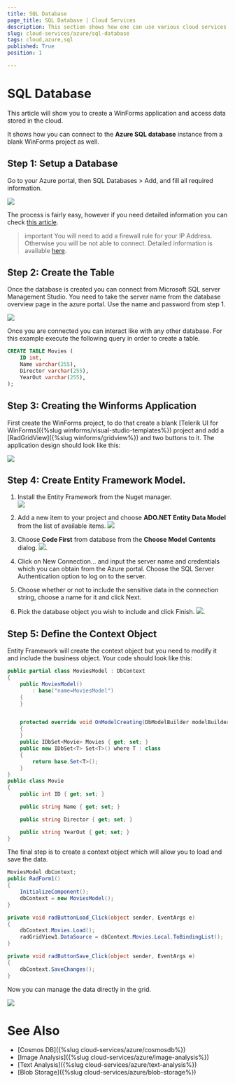 ```yaml
---
title: SQL Database
page_title: SQL Database | Cloud Services
description: This section shows how one can use various cloud services like GoogleCloud, AWS, and Azure with the Telerik UI For Winforms suite.
slug: cloud-services/azure/sql-database
tags: cloud,azure,sql
published: True
position: 1

---
```


# SQL Database

This article will show you to create a WinForms application and access data stored in the cloud. 

It shows how you can connect to the __Azure SQL database__ instance from a blank WinForms project as well. 

## Step 1: Setup a Database

Go to your Azure portal, then SQL Databases > Add, and fill all required information.

![](images/azure-sql001.png)

The process is fairly easy, however if you need detailed information you can check [this article](https://docs.microsoft.com/en-us/azure/sql-database/sql-database-get-started-portal).

>important You will need to add a firewall rule for your IP Address. Otherwise you will be not able to connect. Detailed information is available [here](https://docs.microsoft.com/en-us/azure/sql-database/sql-database-get-started-portal#create-a-server-level-firewall-rule).

## Step 2: Create the Table

Once the database is created you can connect from Microsoft SQL server Management Studio. You need to take the server name from the database overview page in the azure portal. Use the name and password from step 1.

![](images/azure-sql002.png)

Once you are connected you can interact like with any other database. For this example execute the following query in order to create a table.

````SQL
CREATE TABLE Movies (
    ID int,
    Name varchar(255),
    Director varchar(255),
    YearOut varchar(255),
);
````

## Step 3: Creating the Winforms Application

First create the WinForms project, to do that create a blank [Telerik UI for WinForms]({%slug winforms/visual-studio-templates%}) project and add a [RadGridView]({%slug winforms/gridview%}) and two buttons to it. The application design should look like this:

![](images/azure-sql0032.png)

## Step 4: Create Entity Framework Model.

1. Install the Entity Framework from the Nuget manager.  
    ![](images/azure-sql004.png)

1. Add a new item to your project and choose **ADO.NET Entity Data Model** from the list of available items.
    ![](images/azure-sql005.png)

1. Choose __Code First__ from database from the __Choose Model Contents__ dialog.
    ![](images/azure-sql006.png).

1. Click on New Connection... and input the server name and credentials which you can obtain from the Azure portal. Choose the SQL Server Authentication option to log on to the server.

1. Choose whether or not to include the sensitive data in the connection string, choose a name for it and click Next.

1. Pick the database object you wish to include and click Finish.
    ![](images/azure-sql007.png).

## Step 5: Define the Context Object

Entity Framework will create the context object but you need to modify it and include the business object. Your code should look like this:

````C#
public partial class MoviesModel : DbContext
{
    public MoviesModel()
        : base("name=MoviesModel")
    {
    }


    protected override void OnModelCreating(DbModelBuilder modelBuilder)
    {
    }
    public IDbSet<Movie> Movies { get; set; }
    public new IDbSet<T> Set<T>() where T : class
    {
        return base.Set<T>();
    }
}
public class Movie 
{
    public int ID { get; set; }

    public string Name { get; set; }

    public string Director { get; set; }

    public string YearOut { get; set; }
}
````

The final step is to create a context object which will allow you to load and save the data.

````C#
MoviesModel dbContext;
public RadForm1()
{
    InitializeComponent();
    dbContext = new MoviesModel();
}

private void radButtonLoad_Click(object sender, EventArgs e)
{
    dbContext.Movies.Load();
    radGridView1.DataSource = dbContext.Movies.Local.ToBindingList();
}

private void radButtonSave_Click(object sender, EventArgs e)
{
    dbContext.SaveChanges();
}

````

Now you can manage the data directly in the grid. 

![](images/azure-sql008.png)



# See Also
 
* [Cosmos DB]({%slug cloud-services/azure/cosmosdb%})
* [Image Analysis]({%slug cloud-services/azure/image-analysis%})
* [Text Analysis]({%slug cloud-services/azure/text-analysis%})
* [Blob Storage]({%slug cloud-services/azure/blob-storage%})